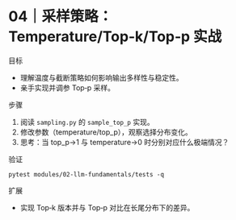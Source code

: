 # 04｜采样策略：Temperature/Top‑k/Top‑p 实战

目标
- 理解温度与截断策略如何影响输出多样性与稳定性。
- 亲手实现并调参 Top‑p 采样。

步骤
1) 阅读 `sampling.py` 的 `sample_top_p` 实现。
2) 修改参数（temperature/top_p），观察选择分布变化。
3) 思考：当 top_p→1 与 temperature→0 时分别对应什么极端情况？

验证
```
pytest modules/02-llm-fundamentals/tests -q
```

扩展
- 实现 Top‑k 版本并与 Top‑p 对比在长尾分布下的差异。
